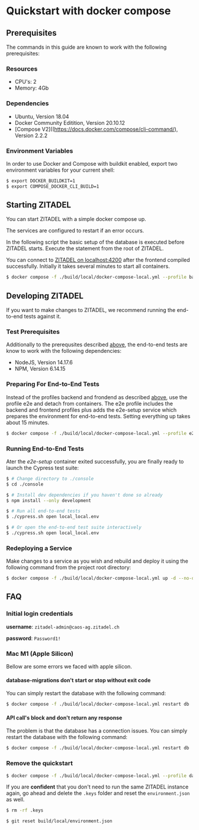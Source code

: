 # Quickstart with docker compose

## Prerequisites

The commands in this guide are known to work with the following prerequisites: 

### Resources

* CPU's: 2
* Memory: 4Gb

### Dependencies
* Ubuntu, Version 18.04
* Docker Community Editition, Version 20.10.12
* [Compose V2]((https://docs.docker.com/compose/cli-command/), Version 2.2.2

### Environment Variables

In order to use Docker and Compose with buildkit enabled, export two environment variables for your current shell:

```bash
$ export DOCKER_BUILDKIT=1 
$ export COMPOSE_DOCKER_CLI_BUILD=1
```

## Starting ZITADEL

You can start ZITADEL with a simple docker compose up.

The services are configured to restart if an error occurs.

In the following script the basic setup of the database is executed before ZITADEL starts. Execute the statement from the root of ZITADEL.

You can connect to [ZITADEL on localhost:4200](http://localhost:4200) after the frontend compiled successfully. Initially it takes several minutes to start all containers.

<a name="compose-services"></a>
```bash
$ docker compose -f ./build/local/docker-compose-local.yml --profile backend --profile frontend up
```

## Developing ZITADEL

If you want to make changes to ZITADEL, we recommend running the end-to-end tests against it. 

### Test Prerequisites

Additionally to the prerequsites described [above](#prerequisites), the end-to-end tests are know to work with the following dependencies:

* NodeJS, Version 14.17.6
* NPM, Version 6.14.15

### Preparing For End-to-End Tests

Instead of the profiles backend and frondend as described [above](#compose-services), use the profile e2e and detach from containers. The e2e profile includes the backend and frontend profiles plus adds the e2e-setup service which prepares the environment for end-to-end tests. Setting everything up takes about 15 minutes.

<a name="compose-e2e"></a>
```bash
$ docker compose -f ./build/local/docker-compose-local.yml --profile e2e up -d
```

### Running End-to-End Tests

Ater the *e2e-setup* container exited successfully, you are finally ready to launch the Cypress test suite:

```bash
$ # Change directory to ./console
$ cd ./console

$ # Install dev dependencies if you haven't done so already
$ npm install --only development

$ # Run all end-to-end tests
$ ./cypress.sh open local_local.env

$ # Or open the end-to-end test suite interactively
$ ./cypress.sh open local_local.env
```

### Redeploying a Service

Make changes to a service as you wish and rebuild and deploy it using the following command from the project root directory:

```bash
$ docker compose -f ./build/local/docker-compose-local.yml up -d --no-deps --build <compose service>
```

## FAQ

### Initial login credentials

**username**: `zitadel-admin@caos-ag.zitadel.ch`

**password**: `Password1!`  

### Mac M1 (Apple Silicon)

Bellow are some errors we faced with apple silicon.

#### database-migrations don't start or stop without exit code

You can simply restart the database with the following command:

```bash
$ docker compose -f ./build/local/docker-compose-local.yml restart db
```

#### API call's block and don't return any response

The problem is that the database has a connection issues. You can simply restart the database with the following command:

```bash
$ docker compose -f ./build/local/docker-compose-local.yml restart db
```

### Remove the quickstart

```bash
$ docker compose -f ./build/local/docker-compose-local.yml --profile database --profile init-backend --profile init-frontend --profile backend --profile frontend rm
```

If you are **confident** that you don't need to run the same ZITADEL instance again, go ahead and delete the `.keys` folder and reset the `environment.json` as well.

```bash
$ rm -rf .keys
```

```bash
$ git reset build/local/environment.json
```
